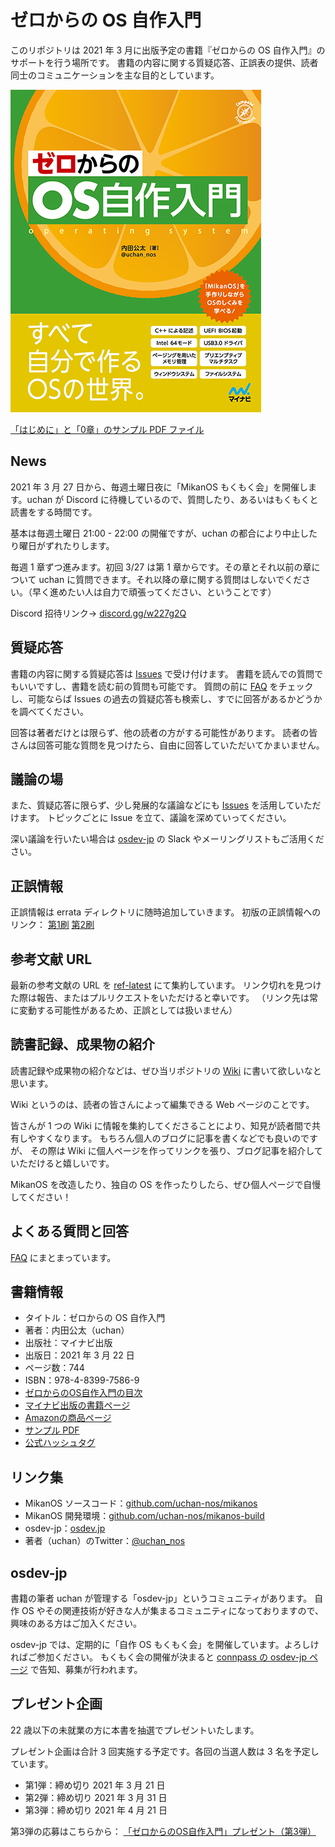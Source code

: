 # ゼロからの OS 自作入門

このリポジトリは 2021 年 3 月に出版予定の書籍『ゼロからの OS 自作入門』のサポートを行う場所です。
書籍の内容に関する質疑応答、正誤表の提供、読者同士のコミュニケーションを主な目的としています。

[![表紙画像](./book-cover-mini.png)](./book-cover.png)

[「はじめに」と「0章」のサンプル PDF ファイル](./book-sample.pdf)

## News

2021 年 3 月 27 日から、毎週土曜日夜に「MikanOS もくもく会」を開催します。uchan が Discord に待機しているので、質問したり、あるいはもくもくと読書をする時間です。

基本は毎週土曜日 21:00 - 22:00 の開催ですが、uchan の都合により中止したり曜日がずれたりします。

毎週 1 章ずつ進みます。初回 3/27 は第 1 章からです。その章とそれ以前の章について uchan に質問できます。それ以降の章に関する質問はしないでください。（早く進めたい人は自力で頑張ってください、ということです）

Discord 招待リンク→ [discord.gg/w227g2Q](https://discord.gg/w227g2Q)

## 質疑応答

書籍の内容に関する質疑応答は [Issues](https://github.com/uchan-nos/os-from-zero/issues) で受け付けます。
書籍を読んでの質問でもいいですし、書籍を読む前の質問も可能です。
質問の前に [FAQ](./faq.md) をチェックし、可能ならば Issues の過去の質疑応答も検索し、すでに回答があるかどうかを調べてください。

回答は著者だけとは限らず、他の読者の方がする可能性があります。
読者の皆さんは回答可能な質問を見つけたら、自由に回答していただいてかまいません。

## 議論の場

また、質疑応答に限らず、少し発展的な議論などにも [Issues](https://github.com/uchan-nos/os-from-zero/issues) を活用していただけます。
トピックごとに Issue を立て、議論を深めていってください。

深い議論を行いたい場合は [osdev-jp](https://osdev.jp/) の Slack やメーリングリストもご活用ください。

## 正誤情報

正誤情報は errata ディレクトリに随時追加していきます。
初版の正誤情報へのリンク： [第1刷](./errata/first_1suri.md) [第2刷](./errata/first_2suri.md)

## 参考文献 URL

最新の参考文献の URL を [ref-latest](./ref-latest.md) にて集約しています。
リンク切れを見つけた際は報告、またはプルリクエストをいただけると幸いです。
（リンク先は常に変動する可能性があるため、正誤としては扱いません）

## 読書記録、成果物の紹介

読書記録や成果物の紹介などは、ぜひ当リポジトリの [Wiki](https://github.com/uchan-nos/os-from-zero/wiki) に書いて欲しいなと思います。

Wiki というのは、読者の皆さんによって編集できる Web ページのことです。

皆さんが 1 つの Wiki に情報を集約してくださることにより、知見が読者間で共有しやすくなります。
もちろん個人のブログに記事を書くなどでも良いのですが、
その際は Wiki に個人ページを作ってリンクを張り、ブログ記事を紹介していただけると嬉しいです。

MikanOS を改造したり、独自の OS を作ったりしたら、ぜひ個人ページで自慢してください！

## よくある質問と回答

[FAQ](./faq.md) にまとまっています。

## 書籍情報

- タイトル：ゼロからの OS 自作入門
- 著者：内田公太（uchan）
- 出版社：マイナビ出版
- 出版日：2021 年 3 月 22 日
- ページ数：744
- ISBN：978-4-8399-7586-9
- [ゼロからのOS自作入門の目次](./toc.md)
- [マイナビ出版の書籍ページ](https://book.mynavi.jp/ec/products/detail/id=121220)
- [Amazonの商品ページ](https://amzn.to/2ZNwQtn)
- [サンプル PDF](./book-sample.pdf)
- [公式ハッシュタグ](https://twitter.com/hashtag/%E3%82%BC%E3%83%AD%E3%81%8B%E3%82%89%E3%81%AEOS%E8%87%AA%E4%BD%9C%E5%85%A5%E9%96%80)

## リンク集

- MikanOS ソースコード：[github.com/uchan-nos/mikanos](https://github.com/uchan-nos/mikanos)
- MikanOS 開発環境：[github.com/uchan-nos/mikanos-build](https://github.com/uchan-nos/mikanos-build)
- osdev-jp：[osdev.jp](https://osdev.jp/)
- 著者（uchan）のTwitter：[@uchan_nos](https://twitter.com/uchan_nos)

## osdev-jp

書籍の筆者 uchan が管理する「osdev-jp」というコミュニティがあります。
自作 OS やその関連技術が好きな人が集まるコミュニティになっておりますので、興味のある方はご加入ください。

osdev-jp では、定期的に「自作 OS もくもく会」を開催しています。よろしければご参加ください。
もくもく会の開催が決まると [connpass の osdev-jp ページ](https://osdev-jp.connpass.com/) で告知、募集が行われます。

## プレゼント企画

22 歳以下の未就業の方に本書を抽選でプレゼントいたします。

プレゼント企画は合計 3 回実施する予定です。各回の当選人数は 3 名を予定しています。
- 第1弾：締め切り 2021 年 3 月 21 日
- 第2弾：締め切り 2021 年 3 月 31 日
- 第3弾：締め切り 2021 年 4 月 21 日

第3弾の応募はこちらから： [「ゼロからのOS自作入門」プレゼント（第3弾）](https://docs.google.com/forms/d/e/1FAIpQLSdtn_43oqselsCWfd6quo39sUTblWAs6CMSIjdI96js2qU23A/viewform?usp=sf_link)
